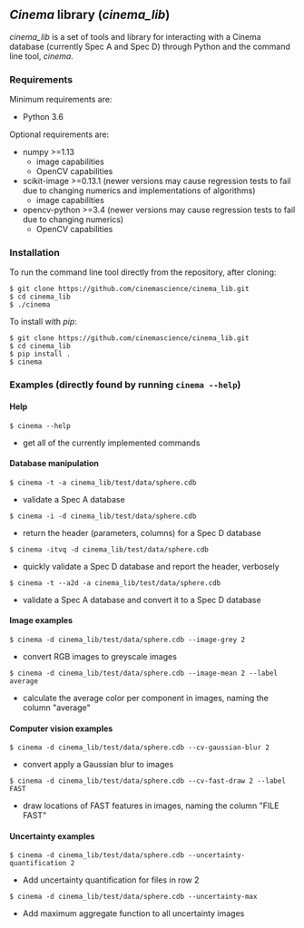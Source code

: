 ## *Cinema* library (*cinema_lib*)

*cinema_lib* is a set of tools and library for interacting with a Cinema
database (currently Spec A and Spec D) through Python and the command line
tool, *cinema*.

### Requirements

Minimum requirements are:
- Python 3.6

Optional requirements are:
- numpy >=1.13
  - image capabilities
  - OpenCV capabilities
- scikit-image >=0.13.1 (newer versions may cause regression tests to fail
  due to changing numerics and implementations of algorithms)
  - image capabilities
- opencv-python >=3.4 (newer versions may cause regression tests to fail
  due to changing numerics)
  - OpenCV capabilities

### Installation

To run the command line tool directly from the repository, after cloning:
```
$ git clone https://github.com/cinemascience/cinema_lib.git
$ cd cinema_lib
$ ./cinema
```

To install with *pip*:
```
$ git clone https://github.com/cinemascience/cinema_lib.git
$ cd cinema_lib
$ pip install .
$ cinema
```

### Examples (directly found by running `cinema --help`)

#### Help

`$ cinema --help`
- get all of the currently implemented commands

#### Database manipulation
`$ cinema -t -a cinema_lib/test/data/sphere.cdb`
- validate a Spec A database

`$ cinema -i -d cinema_lib/test/data/sphere.cdb`
- return the header (parameters, columns) for a Spec D database

`$ cinema -itvq -d cinema_lib/test/data/sphere.cdb`
- quickly validate a Spec D database and report the header, verbosely

`$ cinema -t --a2d -a cinema_lib/test/data/sphere.cdb`
- validate a Spec A database and convert it to a Spec D database

#### Image examples
`$ cinema -d cinema_lib/test/data/sphere.cdb --image-grey 2`
- convert RGB images to greyscale images

`$ cinema -d cinema_lib/test/data/sphere.cdb --image-mean 2 --label average`
- calculate the average color per component in images, naming the column
  "average"

#### Computer vision examples
`$ cinema -d cinema_lib/test/data/sphere.cdb --cv-gaussian-blur 2`
- convert apply a Gaussian blur to images

`$ cinema -d cinema_lib/test/data/sphere.cdb --cv-fast-draw 2 --label FAST`
- draw locations of FAST features in images, naming the column "FILE FAST"

#### Uncertainty examples
`$ cinema -d cinema_lib/test/data/sphere.cdb --uncertainty-quantification 2`
- Add uncertainty quantification for files in row 2

`$ cinema -d cinema_lib/test/data/sphere.cdb --uncertainty-max`
- Add maximum aggregate function to all uncertainty images
